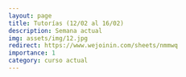```yaml
---
layout: page
title: Tutorías (12/02 al 16/02)
description: Semana actual
img: assets/img/12.jpg
redirect: https://www.wejoinin.com/sheets/nmmwq
importance: 1
category: curso actual
---
```

